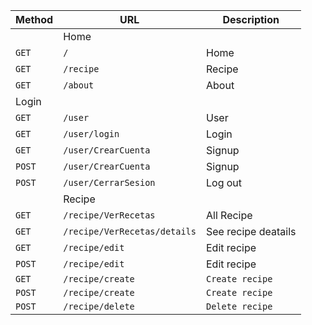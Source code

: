 | Method | URL | Description |
|--------|-----|-------------|
| |Home | |
| `GET` | `/` | Home |
| `GET` | `/recipe` | Recipe |
| `GET` | `/about` | About |
| Login | | |
| `GET` | `/user` | User |
| `GET` | `/user/login` | Login |
| `GET` | `/user/CrearCuenta` | Signup |
| `POST` | `/user/CrearCuenta` | Signup |
| `POST` | `/user/CerrarSesion` | Log out |
| | Recipe | |
| `GET` | `/recipe/VerRecetas` | All Recipe |
| `GET` | `/recipe/VerRecetas/details` | See recipe deatails |
| `GET` |	`/recipe/edit` | Edit recipe | 
| `POST`| `/recipe/edit` | Edit recipe |
| `GET` | `/recipe/create`| `Create recipe` |
| `POST`| `/recipe/create`| `Create recipe` |
| `POST`| `/recipe/delete`| `Delete recipe` | 

